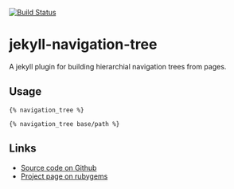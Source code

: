 [![Build Status](https://travis-ci.org/Josef-Friedrich/jekyll-navigation-tree.svg?branch=master)](https://travis-ci.org/Josef-Friedrich/jekyll-navigation-tree)

# jekyll-navigation-tree

A jekyll plugin for building hierarchial navigation trees from pages.

## Usage

```liquid
{% navigation_tree %}
```

```liquid
{% navigation_tree base/path %}
```




## Links

* [Source code on Github](https://github.com/Josef-Friedrich/jekyll-navigation-tree)
* [Project page on rubygems](https://rubygems.org/gems/jekyll-navigation-tree)
